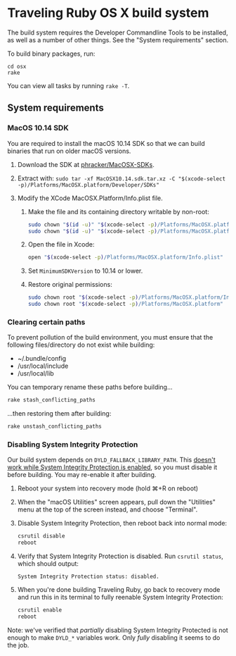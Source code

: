 # Traveling Ruby OS X build system

The build system requires the Developer Commandline Tools to be installed, as well as a number of other things. See the "System requirements" section.

To build binary packages, run:

    cd osx
    rake

You can view all tasks by running `rake -T`.

## System requirements

### MacOS 10.14 SDK

You are required to install the macOS 10.14 SDK so that we can build binaries that run on older macOS versions.

 1. Download the SDK at [phracker/MacOSX-SDKs](https://github.com/phracker/MacOSX-SDKs).
 2. Extract with: `sudo tar -xf MacOSX10.14.sdk.tar.xz -C "$(xcode-select -p)/Platforms/MacOSX.platform/Developer/SDKs"`
 3. Modify the XCode MacOSX.Platform/Info.plist file.

     1. Make the file and its containing directory writable by non-root:

        ~~~bash
        sudo chown "$(id -u)" "$(xcode-select -p)/Platforms/MacOSX.platform/Info.plist"
        sudo chown "$(id -u)" "$(xcode-select -p)/Platforms/MacOSX.platform"
        ~~~

     2. Open the file in Xcode:

        ~~~bash
        open "$(xcode-select -p)/Platforms/MacOSX.platform/Info.plist"
        ~~~

     3. Set `MinimumSDKVersion` to 10.14 or lower.

     4. Restore original permissions:

        ~~~bash
        sudo chown root "$(xcode-select -p)/Platforms/MacOSX.platform/Info.plist"
        sudo chown root "$(xcode-select -p)/Platforms/MacOSX.platform"
        ~~~

### Clearing certain paths

To prevent pollution of the build environment, you must ensure that the following files/directory do not exist while building:

 * ~/.bundle/config
 * /usr/local/include
 * /usr/local/lib

You can temporary rename these paths before building...

~~~bash
rake stash_conflicting_paths
~~~

...then restoring them after building:

~~~bash
rake unstash_conflicting_paths
~~~

### Disabling System Integrity Protection

Our build system depends on `DYLD_FALLBACK_LIBRARY_PATH`. This [doesn't work while System Integrity Protection is enabled](https://stackoverflow.com/a/35570229/20816), so you must disable it before building. You may re-enable it after building.

 1. Reboot your system into recovery mode (hold ⌘+R on reboot)

 2. When the "macOS Utilities" screen appears, pull down the "Utilities" menu at the top of the screen instead, and choose "Terminal".

 3. Disable System Integrity Protection, then reboot back into normal mode:

    ~~~bash
    csrutil disable
    reboot
    ~~~

 4. Verify that System Integrity Protection is disabled. Run `csrutil status`, which should output:

    ~~~
    System Integrity Protection status: disabled.
    ~~~

 5. When you're done building Traveling Ruby, go back to recovery mode and run this in its terminal to fully reenable System Integrity Protection:

    ~~~bash
    csrutil enable
    reboot
    ~~~

Note: we've verified that *partially* disabling System Integrity Protected is not enough to make `DYLD_*` variables work. Only *fully* disabling it seems to do the job.
